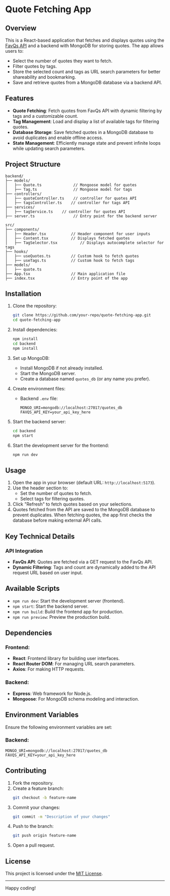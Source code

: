 # Quote Fetching App

## Overview
This is a React-based application that fetches and displays quotes using the [FavQs API](https://favqs.com/) and a backend with MongoDB for storing quotes. The app allows users to:

- Select the number of quotes they want to fetch.
- Filter quotes by tags.
- Store the selected count and tags as URL search parameters for better shareability and bookmarking.
- Save and retrieve quotes from a MongoDB database via a backend API.

## Features
- **Quote Fetching**: Fetch quotes from FavQs API with dynamic filtering by tags and a customizable count.
- **Tag Management**: Load and display a list of available tags for filtering quotes.
- **Database Storage**: Save fetched quotes in a MongoDB database to avoid duplicates and enable offline access.
- **State Management**: Efficiently manage state and prevent infinite loops while updating search parameters.

## Project Structure
```
backend/
├── models/
│   ├── Quote.ts              // Mongoose model for quotes
│   ├── Tag.ts                // Mongoose model for tags
├── controllers/
│   ├── quoteController.ts    // controller for quotes API
│   ├── tagsController.ts    // controller for tags API
├── services/
│   ├── tagService.ts    // controller for quotes API
├── server.ts                 // Entry point for the backend server

src/
├── components/
│   ├── Header.tsx           // Header component for user inputs
│   ├── Content.tsx          // Displays fetched quotes
│   ├── TagSelector.tsx          // Displays autocomplete selector for tags
├── hooks/
│   ├── useQuotes.ts         // Custom hook to fetch quotes
│   ├── useTags.ts           // Custom hook to fetch tags
├── models/
│   ├── quote.ts 
├── App.tsx                  // Main application file
├── index.tsx                // Entry point of the app
```

## Installation

1. Clone the repository:
   ```bash
   git clone https://github.com/your-repo/quote-fetching-app.git
   cd quote-fetching-app
   ```

2. Install dependencies:
   ```bash
   npm install
   cd backend
   npm install
   ```

3. Set up MongoDB:
   - Install MongoDB if not already installed.
   - Start the MongoDB server.
   - Create a database named `quotes_db` (or any name you prefer).

4. Create environment files:
   - Backend `.env` file:
     ```env
     MONGO_URI=mongodb://localhost:27017/quotes_db
     FAVQS_API_KEY=your_api_key_here
     ```

5. Start the backend server:
   ```bash
   cd backend
   npm start
   ```

6. Start the development server for the frontend:
   ```bash
   npm run dev
   ```

## Usage

1. Open the app in your browser (default URL: `http://localhost:5173`).
2. Use the header section to:
   - Set the number of quotes to fetch.
   - Select tags for filtering quotes.
3. Click "Refresh" to fetch quotes based on your selections.
4. Quotes fetched from the API are saved to the MongoDB database to prevent duplicates. When fetching quotes, the app first checks the database before making external API calls.

## Key Technical Details

### API Integration
- **FavQs API**: Quotes are fetched via a GET request to the FavQs API.
- **Dynamic Filtering**: Tags and count are dynamically added to the API request URL based on user input.

## Available Scripts

- `npm run dev`: Start the development server (frontend).
- `npm start`: Start the backend server.
- `npm run build`: Build the frontend app for production.
- `npm run preview`: Preview the production build.

## Dependencies
### Frontend:
- **React**: Frontend library for building user interfaces.
- **React Router DOM**: For managing URL search parameters.
- **Axios**: For making HTTP requests.

### Backend:
- **Express**: Web framework for Node.js.
- **Mongoose**: For MongoDB schema modeling and interaction.

## Environment Variables
Ensure the following environment variables are set:

### Backend:
```env
MONGO_URI=mongodb://localhost:27017/quotes_db
FAVQS_API_KEY=your_api_key_here
```

## Contributing
1. Fork the repository.
2. Create a feature branch:
   ```bash
   git checkout -b feature-name
   ```
3. Commit your changes:
   ```bash
   git commit -m "Description of your changes"
   ```
4. Push to the branch:
   ```bash
   git push origin feature-name
   ```
5. Open a pull request.

## License
This project is licensed under the [MIT License](LICENSE).

---

Happy coding!


